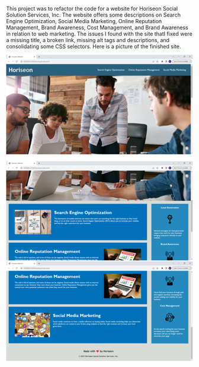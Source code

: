 This project was to refactor the code for a website for Horiseon Social Solution Services, Inc. The website offers some descriptions on Search Engine Optimization, Social Media Marketing, Online Reputation Management, Brand Awareness, Cost Management, and Brand Awareness in relation to web marketing. The issues I found with the site thatI fixed were a missing title, a broken link, missing alt tags and descriptions, and consolidating some CSS selectors. Here is a picture of the finished site. 

![Screenshot-1](https://github.com/aahmad1123/week-1-challenge/blob/main/Develop/assets/images/screenshot%201.png)
![Screenshot-2](https://github.com/aahmad1123/week-1-challenge/blob/main/Develop/assets/images/screenshot%202.png)
![Screenshot-3](https://github.com/aahmad1123/week-1-challenge/blob/main/Develop/assets/images/screenshot%203.png)